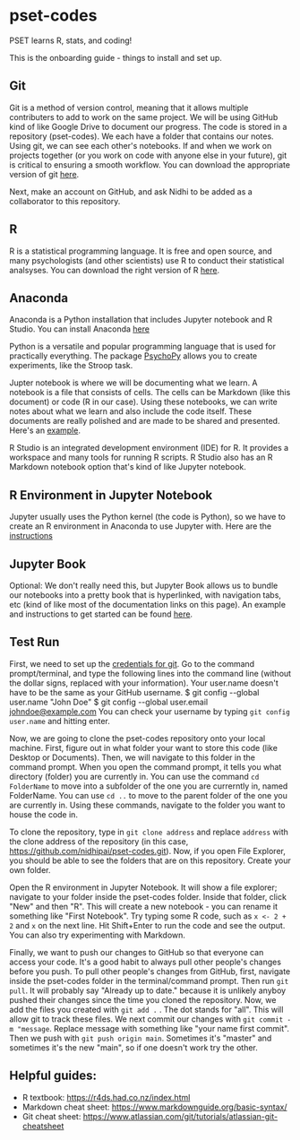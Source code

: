 # pset-codes
PSET learns R, stats, and coding!

This is the onboarding guide - things to install and set up.

## Git
Git is a method of version control, meaning that it allows multiple contributers to add to work on the same project. We will be using GitHub kind of like Google Drive to document our progress. The code is stored in a repository (pset-codes). We each have a folder that contains our notes. Using git, we can see each other's notebooks. If and when we work on projects together (or you work on code with anyone else in your future), git is critical to ensuring a smooth workflow.
You can download the appropriate version of git [here](https://git-scm.com/book/en/v2/Getting-Started-Installing-Git).

Next, make an account on GitHub, and ask Nidhi to be added as a collaborator to this repository.

## R
R is a statistical programming language. It is free and open source, and many psychologists (and other scientists) use R to conduct their statistical analsyses.
You can download the right version of R [here](https://cran.r-project.org/).

## Anaconda
Anaconda is a Python installation that includes Jupyter notebook and R Studio. You can install Anaconda [here](https://docs.anaconda.com/anaconda/install/)

Python is a versatile and popular programming language that is used for practically everything. The package [PsychoPy](https://www.psychopy.org/) allows you to create experiments, like the Stroop task.

Jupter notebook is where we will be documenting what we learn. A notebook is a file that consists of cells. The cells can be Markdown (like this document) or code (R in our case). Using these notebooks, we can write notes about what we learn and also include the code itself. These documents are really polished and are made to be shared and presented. Here's an [example](https://hub.gke2.mybinder.org/user/binder-examples-r-jpbnriyj/notebooks/index.ipynb).

R Studio is an integrated development environment (IDE) for R. It provides a workspace and many tools for running R scripts. R Studio also has an R Markdown notebook option that's kind of like Jupyter notebook.

## R Environment in Jupyter Notebook
Jupyter usually uses the Python kernel (the code is Python), so we have to create an R environment in Anaconda to use Jupyter with. Here are the [instructions](https://docs.anaconda.com/anaconda/navigator/tutorials/r-lang/)

## Jupyter Book
Optional: We don't really need this, but Jupyter Book allows us to bundle our notebooks into a pretty book that is hyperlinked, with navigation tabs, etc (kind of like most of the documentation links on this page). An example and instructions to get started can be found [here](https://jupyterbook.org/intro.html).

## Test Run
First, we need to set up the [credentials for git](https://git-scm.com/book/en/v2/Getting-Started-First-Time-Git-Setup). Go to the command prompt/terminal, and type the following lines into the command line (without the dollar signs, replaced with your information). Your user.name doesn't have to be the same as your GitHub username.
  $ git config --global user.name "John Doe"
  $ git config --global user.email johndoe@example.com
You can check your username by typing `git config user.name` and hitting enter.

Now, we are going to clone the pset-codes repository onto your local machine. First, figure out in what folder your want to store this code (like Desktop or Documents). Then, we will navigate to this folder in the command prompt. When you open the command prompt, it tells you what directory (folder) you are currently in. You can use the command `cd FolderName` to move into a subfolder of the one you are currerntly in, named FolderName. You can use `cd ..` to move to the parent folder of the one you are currently in. Using these commands, navigate to the folder you want to house the code in.

To clone the repository, type in `git clone address` and replace `address` with the clone address of the repository (in this case, https://github.com/nidhipai/pset-codes.git). Now, if you open File Explorer, you should be able to see the folders that are on this repository. Create your own folder.

Open the R environment in Jupyter Notebook. It will show a file explorer; navigate to your folder inside the pset-codes folder. Inside that folder, click "New" and then "R". This will create a new notebook - you can rename it something like "First Notebook". Try typing some R code, such as `x <- 2 + 2` and `x` on the next line. Hit Shift+Enter to run the code and see the output. You can also try experimenting with Markdown.

Finally, we want to push our changes to GitHub so that everyone can access your code. It's a good habit to always pull other people's changes before you push. To pull other people's changes from GitHub, first, navigate inside the pset-codes folder in the terminal/command prompt. Then run `git pull`. It will probably say "Already up to date." because it is unlikely anyboy pushed their changes since the time you cloned the repository. Now, we add the files you created with `git add .` . The dot stands for "all". This will allow git to track these files. We next commit our changes with `git commit -m "message`. Replace message with something like "your name first commit". Then we push with `git push origin main`. Sometimes it's "master" and sometimes it's the new "main", so if one doesn't work try the other.

## Helpful guides:
- R textbook: https://r4ds.had.co.nz/index.html
- Markdown cheat sheet: https://www.markdownguide.org/basic-syntax/
- Git cheat sheet: https://www.atlassian.com/git/tutorials/atlassian-git-cheatsheet
